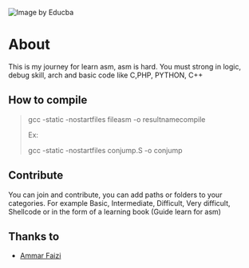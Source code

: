 ![Image by Educba](https://cdn.educba.com/academy/wp-content/uploads/2019/10/Assembly-Language-vs-Machine-Language-1.png.webp "Image by Educba")
# About

This is my journey for learn asm, asm is hard. You must strong in logic, debug skill, arch and basic code like C,PHP, PYTHON, C++  

## How to compile

> gcc -static -nostartfiles fileasm -o resultnamecompile
> 
> Ex:
> 
> gcc -static -nostartfiles conjump.S -o conjump

## Contribute

You can join and contribute, you can add paths or folders to your categories. For example Basic, Intermediate, Difficult, Very difficult, Shellcode or in the form of a learning book (Guide learn for asm)

## Thanks to

- [Ammar Faizi](https://github.com/ammarfaizi2)
